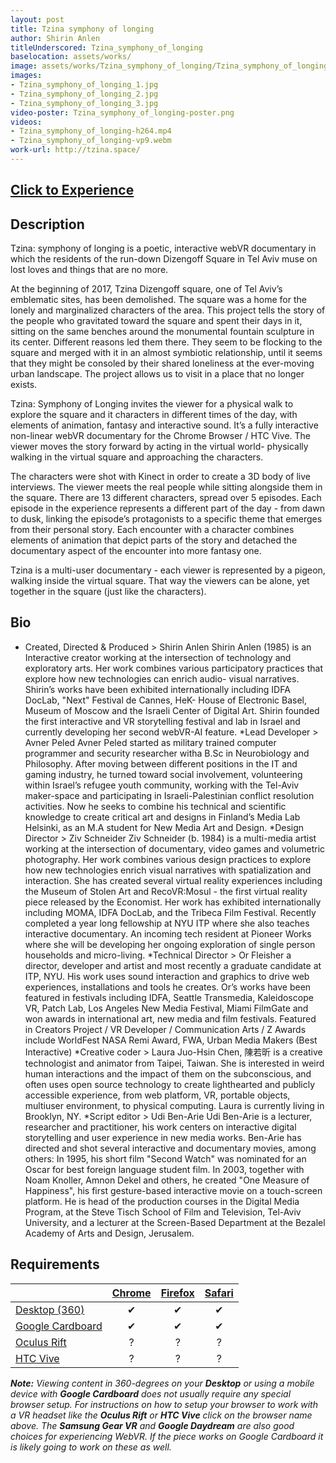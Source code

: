 ```yaml
---
layout: post
title: Tzina symphony of longing
author: Shirin Anlen
titleUnderscored: Tzina_symphony_of_longing
baselocation: assets/works/
image: assets/works/Tzina_symphony_of_longing/Tzina_symphony_of_longing_1.jpg
images:
- Tzina_symphony_of_longing_1.jpg
- Tzina_symphony_of_longing_2.jpg
- Tzina_symphony_of_longing_3.jpg
video-poster: Tzina_symphony_of_longing-poster.png
videos: 
- Tzina_symphony_of_longing-h264.mp4
- Tzina_symphony_of_longing-vp9.webm
work-url: http://tzina.space/
---
```


<h2><a href="{{ page.work-url }}" target="_blank" class="button fit special icon fa-play"> Click to Experience</a></h2>

<div class="box" markdown="1">

## Description
Tzina: symphony of longing is a poetic, interactive webVR documentary in which the residents of the run-down Dizengoff Square in Tel Aviv muse on lost loves and things that are no more.

At the beginning of 2017, Tzina Dizengoff square, one of Tel Aviv’s emblematic sites, has been demolished. The square was a home for the lonely and marginalized characters of the area. This project tells the story of the people who gravitated toward the square and spent their days in it, sitting on the same benches around the monumental fountain sculpture in its center. Different reasons led them there. They seem to be flocking to the square and merged with it in an almost symbiotic relationship, until it seems that they might be consoled by their shared loneliness at the ever-moving urban landscape. The project allows us to visit in a place that no longer exists.

Tzina: Symphony of Longing invites the viewer for a physical walk to explore the square and it characters in different times of the day, with elements of animation, fantasy and interactive sound. It’s a fully interactive non-linear webVR documentary for the Chrome Browser / HTC Vive. 
The viewer moves the story forward by acting in the virtual world- physically walking in the virtual square and approaching the characters. 

The characters were shot with Kinect in order to create a 3D body of live interviews. The viewer meets the real people while sitting alongside them in the square. There are 13 different characters, spread over 5 episodes. Each episode in the experience represents a different part of the day - from dawn to dusk, linking the episode’s protagonists to a specific theme that emerges from their personal story. Each encounter with a character combines elements of animation that depict parts of the story and detached the documentary aspect of the encounter into more fantasy one.

Tzina is a multi-user documentary - each viewer is represented by a pigeon, walking inside the virtual square. That way the viewers can be alone, yet together in the square (just like the characters).  

## Bio	
* Created, Directed & Produced > Shirin Anlen Shirin Anlen (1985) is an Interactive creator working at the intersection of technology and exploratory arts. Her work combines various participatory practices that explore how new technologies can enrich audio- visual narratives. Shirin’s works have been exhibited internationally including IDFA DocLab, "Next" Festival de Cannes, HeK- House of Electronic Basel, Museum of Moscow and the Israeli Center of Digital Art. Shirin founded the first interactive and VR storytelling festival and lab in Israel and currently developing her second webVR-AI feature. *Lead Developer > Avner Peled Avner Peled started as military trained computer programmer and security researcher witha B.Sc in Neurobiology and Philosophy. After moving between different positions in the IT and gaming industry, he turned toward social involvement, volunteering within Israel’s refugee youth community, working with the Tel-Aviv maker-space and participating in Israeli-Palestinian conflict resolution activities. Now he seeks to combine his technical and scientific knowledge to create critical art and designs in Finland’s Media Lab Helsinki, as an M.A student for New Media Art and Design. *Design Director > Ziv Schneider Ziv Schneider (b. 1984) is a multi-media artist working at the intersection of documentary, video games and volumetric photography. Her work combines various design practices to explore how new technologies enrich visual narratives with spatialization and interaction. She​ has created several virtual reality experiences including the Museum of Stolen Art and RecoVR:Mosul - the first virtual reality piece released by the Economist. Her work has exhibited internationally including MOMA, IDFA DocLab, and ​the ​Tribeca Film Festival. Recently completed a year long fellowship at​ NYU ITP where she also teaches interactive documentary. An incoming tech resident at Pioneer Works where she will be developing her ongoing exploration of ​single person households and micro-living. *Technical Director > Or Fleisher a director, developer and artist and most recently a graduate candidate at ITP, NYU. His work uses sound interaction and graphics to drive web experiences, installations and tools he creates. Or’s works have been featured in festivals including IDFA, Seattle Transmedia, Kaleidoscope VR, Patch Lab, Los Angeles New Media Festival, Miami FilmGate and won awards in international art, new media and film festivals. Featured in Creators Project / VR Developer / Communication Arts / Z Awards include WorldFest NASA Remi Award, FWA, Urban Media Makers (Best Interactive) *Creative coder > Laura Juo-Hsin Chen, 陳若昕 is a creative technologist and animator from Taipei, Taiwan. She is interested in weird human interactions and the impact of them on the subconscious, and often uses open source technology to create lighthearted and publicly accessible experience, from web platform, VR, portable objects, multiuser environment, to physical computing. Laura is currently living in Brooklyn, NY. *Script editor > Udi Ben-Arie Udi Ben-Arie is a lecturer, researcher and practitioner, his work centers on interactive digital storytelling and user experience in new media works. Ben-Arie has directed and shot several interactive and documentary movies, among others: In 1995, his short film "Second Watch" was nominated for an Oscar for best foreign language student film. In 2003, together with Noam Knoller, Amnon Dekel and others, he created "One Measure of Happiness", his first gesture-based interactive movie on a touch-screen platform. He is head of the production courses in the Digital Media Program, at the Steve Tisch School of Film and Television, Tel-Aviv University, and a lecturer at the Screen-Based Department at the Bezalel Academy of Arts and Design, Jerusalem.

</div>

<div class="box" markdown="1">

## Requirements

|                     |[Chrome][2]|[Firefox][4]|[Safari][6]  
|---------------------|:---------:|:----------:|:---------:
|[Desktop (360)][7]   |✔          |✔           |✔     
|[Google Cardboard][8]|✔          |✔           |✔     
|[Oculus Rift][9]     |?          |?           |?      
|[HTC Vive][10]       |?          |?           |?
  
[1]:instructions.html#edge-ins
[2]:instructions.html#chrome-ins 
[3]:instructions.html#chromium-ins 
[4]:instructions.html#firefox-ins 
[5]:instructions.html#firefoxnightly-ins 
[6]:instructions.html#safari-ins 
[7]:instructions.html#desktop-ins
[8]:https://vr.google.com/cardboard/
[9]:https://www.oculus.com/rift/
[10]:https://www.vive.com/

***Note:** Viewing content in 360-degrees on your **Desktop** or using a mobile device with **Google Cardboard** does not usually require any special browser setup. For instructions on how to setup your browser to work with a VR headset like the **Oculus Rift** or **HTC Vive** click on the browser name above. The **Samsung Gear VR** and **Google Daydream** are also good choices for experiencing WebVR. If the piece works on Google Cardboard it is likely going to work on these as well.*

</div>
